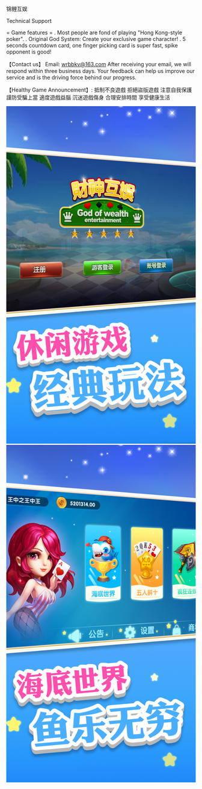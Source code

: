锦鲤互娱

Technical Support

= Game features = 
. Most people are fond of playing "Hong Kong-style poker". 
. Original God System: Create your exclusive game character! 
. 5 seconds countdown card, one finger picking card is super fast, spike opponent is good!


【Contact us】 
Email: wrbbkv@163.com
After receiving your email, we will respond within three business days.
Your feedback can help us improve our service and is the driving force behind our progress.

【Healthy Game Announcement】: 
抵制不良遊戲 拒絕盜版遊戲 注意自我保護 謹防受騙上當
適度遊戲益腦 沉迷遊戲傷身 合理安排時間 享受健康生活

![图片](https://github.com/1Thai/luckyfishhuyu/blob/master/sct_ip_03.jpg)	![图片](https://github.com/1Thai/luckyfishhuyu/blob/master/sct_ip_02.jpg)
	
